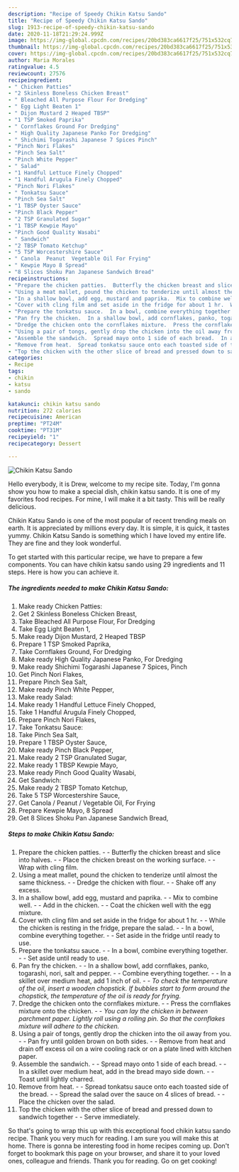 ```yaml
---
description: "Recipe of Speedy Chikin Katsu Sando"
title: "Recipe of Speedy Chikin Katsu Sando"
slug: 1913-recipe-of-speedy-chikin-katsu-sando
date: 2020-11-18T21:29:24.999Z
image: https://img-global.cpcdn.com/recipes/20bd383ca6617f25/751x532cq70/chikin-katsu-sando-recipe-main-photo.jpg
thumbnail: https://img-global.cpcdn.com/recipes/20bd383ca6617f25/751x532cq70/chikin-katsu-sando-recipe-main-photo.jpg
cover: https://img-global.cpcdn.com/recipes/20bd383ca6617f25/751x532cq70/chikin-katsu-sando-recipe-main-photo.jpg
author: Maria Morales
ratingvalue: 4.5
reviewcount: 27576
recipeingredient:
- " Chicken Patties"
- "2 Skinless Boneless Chicken Breast"
- " Bleached All Purpose Flour For Dredging"
- " Egg Light Beaten 1"
- " Dijon Mustard 2 Heaped TBSP"
- "1 TSP Smoked Paprika"
- " Cornflakes Ground For Dredging"
- " High Quality Japanese Panko For Dredging"
- " Shichimi Togarashi Japanese 7 Spices Pinch"
- "Pinch Nori Flakes"
- "Pinch Sea Salt"
- "Pinch White Pepper"
- " Salad"
- "1 Handful Lettuce Finely Chopped"
- "1 Handful Arugula Finely Chopped"
- "Pinch Nori Flakes"
- " Tonkatsu Sauce"
- "Pinch Sea Salt"
- "1 TBSP Oyster Sauce"
- "Pinch Black Pepper"
- "2 TSP Granulated Sugar"
- "1 TBSP Kewpie Mayo"
- "Pinch Good Quality Wasabi"
- " Sandwich"
- "2 TBSP Tomato Ketchup"
- "5 TSP Worcestershire Sauce"
- " Canola  Peanut  Vegetable Oil For Frying"
- " Kewpie Mayo 8 Spread"
- "8 Slices Shoku Pan Japanese Sandwich Bread"
recipeinstructions:
- "Prepare the chicken patties.  Butterfly the chicken breast and slice into halves.  Place the chicken breast on the working surface.  Wrap with cling film."
- "Using a meat mallet, pound the chicken to tenderize until almost the same thickness.  Dredge the chicken with flour.  Shake off any excess."
- "In a shallow bowl, add egg, mustard and paprika.  Mix to combine well.  Add in the chicken.  Coat the chicken well with the egg mixture."
- "Cover with cling film and set aside in the fridge for about 1 hr.  While the chicken is resting in the fridge, prepare the salad.  In a bowl, combine everything together.  Set aside in the fridge until ready to use."
- "Prepare the tonkatsu sauce.  In a bowl, combine everything together.  Set aside until ready to use."
- "Pan fry the chicken.  In a shallow bowl, add cornflakes, panko, togarashi, nori, salt and pepper.  Combine everything together.  In a skillet over medium heat, add 1 inch of oil.  *To check the temperature of the oil, insert a wooden chopstick. If bubbles start to form around the chopstick, the temperature of the oil is ready for frying.*"
- "Dredge the chicken onto the cornflakes mixture.  Press the cornflakes mixture onto the chicken.  *You can lay the chicken in between parchment paper. Lightly roll using a rolling pin. So that the cornflakes mixture will adhere to the chicken.*"
- "Using a pair of tongs, gently drop the chicken into the oil away from you.  Pan fry until golden brown on both sides.  Remove from heat and drain off excess oil on a wire cooling rack or on a plate lined with kitchen paper."
- "Assemble the sandwich.  Spread mayo onto 1 side of each bread.  In a skillet over medium heat, add in the bread mayo side down.  Toast until lightly charred."
- "Remove from heat.  Spread tonkatsu sauce onto each toasted side of the bread.  Spread the salad over the sauce on 4 slices of bread.  Place the chicken over the salad."
- "Top the chicken with the other slice of bread and pressed down to sandwich together  Serve immediately."
categories:
- Recipe
tags:
- chikin
- katsu
- sando

katakunci: chikin katsu sando 
nutrition: 272 calories
recipecuisine: American
preptime: "PT24M"
cooktime: "PT31M"
recipeyield: "1"
recipecategory: Dessert

---
```



![Chikin Katsu Sando](https://img-global.cpcdn.com/recipes/20bd383ca6617f25/751x532cq70/chikin-katsu-sando-recipe-main-photo.jpg)

Hello everybody, it is Drew, welcome to my recipe site. Today, I'm gonna show you how to make a special dish, chikin katsu sando. It is one of my favorites food recipes. For mine, I will make it a bit tasty. This will be really delicious.

Chikin Katsu Sando is one of the most popular of recent trending meals on earth. It is appreciated by millions every day. It is simple, it is quick, it tastes yummy. Chikin Katsu Sando is something which I have loved my entire life. They are fine and they look wonderful.




To get started with this particular recipe, we have to prepare a few components. You can have chikin katsu sando using 29 ingredients and 11 steps. Here is how you can achieve it.

<!--inarticleads1-->

##### The ingredients needed to make Chikin Katsu Sando:

1. Make ready  Chicken Patties:
1. Get 2 Skinless Boneless Chicken Breast,
1. Take  Bleached All Purpose Flour, For Dredging
1. Take  Egg Light Beaten 1,
1. Make ready  Dijon Mustard, 2 Heaped TBSP
1. Prepare 1 TSP Smoked Paprika,
1. Take  Cornflakes Ground, For Dredging
1. Make ready  High Quality Japanese Panko, For Dredging
1. Make ready  Shichimi Togarashi Japanese 7 Spices, Pinch
1. Get Pinch Nori Flakes,
1. Prepare Pinch Sea Salt,
1. Make ready Pinch White Pepper,
1. Make ready  Salad:
1. Make ready 1 Handful Lettuce Finely Chopped,
1. Take 1 Handful Arugula Finely Chopped,
1. Prepare Pinch Nori Flakes,
1. Take  Tonkatsu Sauce:
1. Take Pinch Sea Salt,
1. Prepare 1 TBSP Oyster Sauce,
1. Make ready Pinch Black Pepper,
1. Make ready 2 TSP Granulated Sugar,
1. Make ready 1 TBSP Kewpie Mayo,
1. Make ready Pinch Good Quality Wasabi,
1. Get  Sandwich:
1. Make ready 2 TBSP Tomato Ketchup,
1. Take 5 TSP Worcestershire Sauce,
1. Get  Canola / Peanut / Vegetable Oil, For Frying
1. Prepare  Kewpie Mayo, 8 Spread
1. Get 8 Slices Shoku Pan Japanese Sandwich Bread,




<!--inarticleads2-->

##### Steps to make Chikin Katsu Sando:

1. Prepare the chicken patties. -  - Butterfly the chicken breast and slice into halves. -  - Place the chicken breast on the working surface. -  - Wrap with cling film.
1. Using a meat mallet, pound the chicken to tenderize until almost the same thickness. -  - Dredge the chicken with flour. -  - Shake off any excess.
1. In a shallow bowl, add egg, mustard and paprika. -  - Mix to combine well. -  - Add in the chicken. -  - Coat the chicken well with the egg mixture.
1. Cover with cling film and set aside in the fridge for about 1 hr. -  - While the chicken is resting in the fridge, prepare the salad. -  - In a bowl, combine everything together. -  - Set aside in the fridge until ready to use.
1. Prepare the tonkatsu sauce. -  - In a bowl, combine everything together. -  - Set aside until ready to use.
1. Pan fry the chicken. -  - In a shallow bowl, add cornflakes, panko, togarashi, nori, salt and pepper. -  - Combine everything together. -  - In a skillet over medium heat, add 1 inch of oil. -  - *To check the temperature of the oil, insert a wooden chopstick. If bubbles start to form around the chopstick, the temperature of the oil is ready for frying.*
1. Dredge the chicken onto the cornflakes mixture. -  - Press the cornflakes mixture onto the chicken. -  - *You can lay the chicken in between parchment paper. Lightly roll using a rolling pin. So that the cornflakes mixture will adhere to the chicken.*
1. Using a pair of tongs, gently drop the chicken into the oil away from you. -  - Pan fry until golden brown on both sides. -  - Remove from heat and drain off excess oil on a wire cooling rack or on a plate lined with kitchen paper.
1. Assemble the sandwich. -  - Spread mayo onto 1 side of each bread. -  - In a skillet over medium heat, add in the bread mayo side down. -  - Toast until lightly charred.
1. Remove from heat. -  - Spread tonkatsu sauce onto each toasted side of the bread. -  - Spread the salad over the sauce on 4 slices of bread. -  - Place the chicken over the salad.
1. Top the chicken with the other slice of bread and pressed down to sandwich together -  - Serve immediately.




So that's going to wrap this up with this exceptional food chikin katsu sando recipe. Thank you very much for reading. I am sure you will make this at home. There is gonna be interesting food in home recipes coming up. Don't forget to bookmark this page on your browser, and share it to your loved ones, colleague and friends. Thank you for reading. Go on get cooking!
